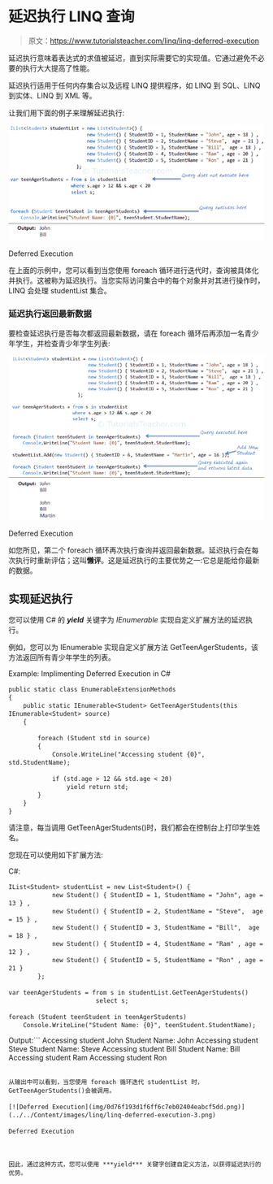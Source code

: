 # 延迟执行 LINQ 查询

> 原文：<https://www.tutorialsteacher.com/linq/linq-deferred-execution>

延迟执行意味着表达式的求值被延迟，直到实际需要它的实现值。它通过避免不必要的执行大大提高了性能。

延迟执行适用于任何内存集合以及远程 LINQ 提供程序，如 LINQ 到 SQL、LINQ 到实体、LINQ 到 XML 等。

让我们用下面的例子来理解延迟执行:

[![](img/c8e1ae7002417c2a7f9488ae0dfffcc2.png)](../../Content/images/linq/linq-deferred-execution-1.png)

Deferred Execution



在上面的示例中，您可以看到当您使用 foreach 循环进行迭代时，查询被具体化并执行。这被称为延迟执行。当您实际访问集合中的每个对象并对其进行操作时，LINQ 会处理 studentList 集合。

### 延迟执行返回最新数据

要检查延迟执行是否每次都返回最新数据，请在 foreach 循环后再添加一名青少年学生，并检查青少年学生列表:

[![](img/aeb00cbcd90f8bf7e8be8d5b57e53d81.png)](../../Content/images/linq/linq-deferred-execution-2.png)

Deferred Execution



如您所见，第二个 foreach 循环再次执行查询并返回最新数据。延迟执行会在每次执行时重新评估；这叫**懒评**。这是延迟执行的主要优势之一:它总是能给你最新的数据。

## 实现延迟执行

您可以使用 C# 的 ***yield*** 关键字为 *IEnumerable* 实现自定义扩展方法的延迟执行。

例如，您可以为 IEnumerable 实现自定义扩展方法 GetTeenAgerStudents，该方法返回所有青少年学生的列表。

Example: Implimenting Deferred Execution in C#

```
public static class EnumerableExtensionMethods
{
    public static IEnumerable<Student> GetTeenAgerStudents(this IEnumerable<Student> source)
    {

        foreach (Student std in source)
        {
            Console.WriteLine("Accessing student {0}", std.StudentName);

            if (std.age > 12 && std.age < 20)
                yield return std;
        }
    }
}
```

请注意，每当调用 GetTeenAgerStudents()时，我们都会在控制台上打印学生姓名。

您现在可以使用如下扩展方法:

C#:

```
IList<Student> studentList = new List<Student>() { 
            new Student() { StudentID = 1, StudentName = "John", age = 13 } ,
            new Student() { StudentID = 2, StudentName = "Steve",  age = 15 } ,
            new Student() { StudentID = 3, StudentName = "Bill",  age = 18 } ,
            new Student() { StudentID = 4, StudentName = "Ram" , age = 12 } ,
            new Student() { StudentID = 5, StudentName = "Ron" , age = 21 } 
        };

var teenAgerStudents = from s in studentList.GetTeenAgerStudents() 
                        select s;

foreach (Student teenStudent in teenAgerStudents)
    Console.WriteLine("Student Name: {0}", teenStudent.StudentName);
```

Output:```
Accessing student John
Student Name: John
Accessing student Steve
Student Name: Steve
Accessing student Bill
Student Name: Bill
Accessing student Ram
Accessing student Ron
```

从输出中可以看到，当您使用 foreach 循环迭代 studentList 时，GetTeenAgerStudents()会被调用。

[![Deferred Execution](img/0d76f193d1f6ff6c7eb02404eabcf5dd.png)](../../Content/images/linq/linq-deferred-execution-3.png)

Deferred Execution



因此，通过这种方式，您可以使用 ***yield*** 关键字创建自定义方法，以获得延迟执行的优势。